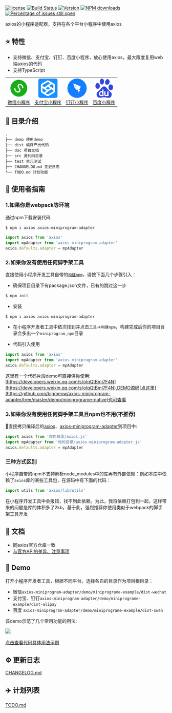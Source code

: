 [![license](https://img.shields.io/npm/l/axios-miniprogram-adapter.svg)](https://github.com/bigmeow/axios-miniprogram-adapter/blob/master/LICENSE)
[![Build Status](https://travis-ci.org/bigmeow/axios-miniprogram-adapter.svg?branch=master)](https://travis-ci.org/bigMeow/axios-miniprogram-adapter)
<a href="https://www.npmjs.com/package/axios-miniprogram-adapter"><img src="https://img.shields.io/npm/v/axios-miniprogram-adapter.svg" alt="Version"></a>
[![NPM downloads](http://img.shields.io/npm/dm/axios-miniprogram-adapter.svg?style=flat-square)](http://www.npmtrends.com/axios-miniprogram-adapter)
[![Percentage of issues still open](http://isitmaintained.com/badge/open/bigMeow/axios-miniprogram-adapter.svg)](http://isitmaintained.com/project/bigMeow/axios-miniprogram-adapter "Percentage of issues still open")

axios的小程序适配器，支持在各个平台小程序中使用axios

## :star: 特性

- 支持微信、支付宝、钉钉、百度小程序，放心使用axios，最大限度复用web端axios的代码
- 支持TypeScript

<table>
    <tbody>
    <tr>
        <td align="center" valign="middle">
            <a href="https://developers.weixin.qq.com/miniprogram/dev/api/wx.request.html" target="_blank">
                <img src="./doc/wechat.png" alt="微信小程序" width="60">
                <div>微信小程序</div>
            </a>
        </td>
        <td align="center" valign="middle">
            <a href="https://docs.alipay.com/mini/api/network" target="_blank">
                <img src="./doc/alipay.png" alt="支付宝小程序" width="60">
                <div>支付宝小程序</div>
            </a>
        </td>
        <td align="center" valign="middle">
            <a href="https://docs.alipay.com/mini/multi-platform/common" target="_blank">
                <img src="./doc/dingding.png" alt="钉钉小程序" width="60">
                <div>钉钉小程序</div>
            </a>
        </td>
        <td align="center" valign="middle">
            <a href="https://smartprogram.baidu.com/docs/develop/api/net_request/#request/" target="_blank">
                <img src="./doc/baidu.png" alt="百度小程序" width="60">
                <div>百度小程序</div>
            </a>
        </td>
    </tr>
    </tbody>
</table>

## :open_file_folder: 目录介绍

```
.
├── demo 使用demo
├── dist 编译产出代码
├── doc 项目文档
├── src 源代码目录
├── test 单元测试
├── CHANGELOG.md 变更日志
└── TODO.md 计划功能
```

## :rocket: 使用者指南
### 1.如果你是webpack等环境

通过npm下载安装代码

```bash
$ npm i axios axios-miniprogram-adapter
```

```js
import axios from 'axios'
import mpAdapter from 'axios-miniprogram-adapter'
axios.defaults.adapter = mpAdapter
```

### 2.如果你没有使用任何脚手架工具
直接使用小程序开发工具自带的[```构建npm```](https://developers.weixin.qq.com/miniprogram/dev/devtools/npm.html)，请按下面几个步骤引入：
- 确保项目目录下有package.json文件，已有的跳过这一步
``` bash
$ npm init
```
- 安装
``` base
$ npm i axios axios-miniprogram-adapter
```
- 在小程序开发者工具中依次找到并点击`工具`->`构建npm`，构建完成后你的项目目录会多出一个`miniprogram_npm`目录

- 代码引入使用
```js
import axios from 'axios'
import mpAdapter from 'axios-miniprogram-adapter'
axios.defaults.adapter = mpAdapter
```

这里有一个代码片段demo可直接供你使用:[https://developers.weixin.qq.com/s/oIqQtBml7F4N](https://developers.weixin.qq.com/s/oIqQtBml7F4N),DEMO源码[点这里](https://github.com/bigmeow/axios-miniprogram-adapter/tree/master/demo/miniprograme-native)也可查看

### 3.如果你没有使用任何脚手架工具且npm也不用(不推荐)
直接拷贝编译后的[axios](https://github.com/axios/axios/tree/master/dist)、[axios-miniprogram-adapter](https://github.com/bigmeow/axios-miniprogram-adapter/tree/master/dist/miniprogram)到项目中:
```js
import axios from '你的目录/axios.js'
import mpAdapter from '你的目录/axios-miniprogram-adapter.js'
axios.defaults.adapter = mpAdapter
```

### 三种方式区别
小程序自带的npm不支持解析node_modules中的库再有外部依赖：例如本库中依赖了```axios```库的某些工具包，在源码中有下面的代码：
```js
import utils from 'axios/lib/utils'
```
在小程序开发工具中会报错，找不到此依赖。为此，我将依赖打包到一起，这样带来的问题是库的体积多了2kb，基于此，强烈推荐你使用类似于webpack的脚手架工具开发

## :bookmark_tabs: 文档
- 同axios官方仓库一致
- [与官方API的差异、注意事项](https://github.com/bigMeow/axios-miniprogram-adapter/blob/master/doc/api.md)

## :chestnut: Demo
打开小程序开发者工具，根据不同平台，选择各自的目录作为项目根目录：
- 微信```axios-miniprogram-adapter/demo/miniprograme-example/dist-wechat```
- 支付宝、钉钉```axios-miniprogram-adapter/demo/miniprograme-example/dist-alipay```
- 百度 ```axios-miniprogram-adapter/demo/miniprograme-example/dist-swan```

该demo示范了几个常用功能的用法:

<image srC="./doc/example.png" width="300">

[点击查看代码具体用法示例](https://github.com/bigmeow/axios-miniprogram-adapter/blob/master/demo/miniprograme-example/src/pages/index/index.vue)

## :gear: 更新日志
[CHANGELOG.md](https://github.com/bigMeow/axios-miniprogram-adapter/blob/master/CHANGELOG.md)

## :airplane: 计划列表
[TODO.md](https://github.com/bigMeow/axios-miniprogram-adapter/blob/master/TODO.md)

